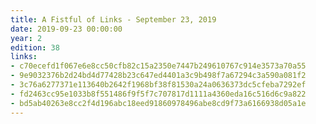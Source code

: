 ```yaml
---
title: A Fistful of Links - September 23, 2019
date: 2019-09-23 00:00:00
year: 2
edition: 38
links:
- c70ecefd1f067e6e8cc50cfb82c15a2350e7447b249610767c914e3573a70a55
- 9e9032376b2d24bd4d77428b23c647ed4401a3c9b498f7a67294c3a590a081f2
- 3c76a6277371e113640b2642f1968bf38f81530a24a0636373dc5cfeba7292ef
- fd2463cc95e1033b8f551486f9f5f7c707817d1111a4360eda16c516d6c9a822
- bd5ab40263e8cc2f4d196abc18eed91860978496abe8cd9f73a6166938d05a1e
---
```

